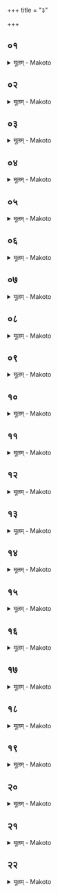 +++
title = "३"

+++


## ०१
<details><summary>मूलम् - Makoto</summary>

इ꣡न्द्रस्येन्द्रिय꣡म् अ꣡न्नस्य र꣡स्ः ।॥  
सो꣡मस्य भक्षꣳ꣡ सु꣡रया꣡सुरो꣡ न꣡मुचिर् अहरत् सो᳡ ऽश्वि꣡नौ च स꣡रस्वतीं चो꣡पा꣡धा꣡वच् छेपा꣡नो᳡ ऽस्मि न꣡मुचये न꣡ त्वा꣡ दि꣡वा꣡ न꣡ न꣡क्तꣳ हना꣡नि न꣡ दण्डे꣡न न ध꣡न्वना꣡ न꣡ पृथे꣡न न꣡ मुष्टि꣡ना꣡ न꣡ शु꣡ष्केण ना᳡र्द्रे꣡णा꣡थ म इद꣡म् अहा꣡र्षीद् इदं꣡ म आ꣡जिहीर्षथे꣡ति ॥॥
</details>

## ०२
<details><summary>मूलम् - Makoto</summary>

ते᳡ ऽब्रुवन् ।॥  
अ꣡स्तु नो꣡ ऽत्रा꣡प्य् अ꣡था꣡हरा꣡मे꣡ति सह꣡ न एत꣡द् अ꣡था꣡हरते꣡त्य् अब्रवीद् इ꣡ति ॥॥
</details>

## ०३
<details><summary>मूलम् - Makoto</summary>

ता꣡व् अश्वि꣡नौ च स꣡रस्वती च अपां꣡ फेनं꣡ व꣡ज्रम् असिञ्चन् न꣡ शु꣡ष्को ना᳡र्द्र꣡ इ꣡ति ते꣡ने꣡न्द्रो न꣡मुचेर् आ꣡सुर꣡स्य व्यु᳡ष्टा꣡याꣳ꣡ रा꣡त्रा꣡व् अ꣡नुदित आ꣡दित्ये꣡ न꣡ दि꣡वा꣡ न꣡ न꣡क्तम् इ꣡ति शि꣡र उ꣡दवा꣡सयत् ॥॥
</details>

## ०४
<details><summary>मूलम् - Makoto</summary>

त꣡स्मा꣡द् एत꣡द् र्̥꣡̄षिना꣡भ्य꣡नूक्तम् ।॥  
अपां꣡ फे꣡नेन न꣡मुचेः शि꣡र इन्द्रो꣡दवर्तयः वि꣡श्वा꣡ य꣡द् अ꣡जय स्पृ꣡ध इ꣡ति पा꣡प्मा꣡ वै꣡ न꣡मुचिः पा꣡प्मा꣡नं वा꣡व꣡ त꣡द् द्विष꣡न्तं भ्रा꣡तृव्यꣳ हत्वे᳡न्द्रियं꣡ वीर्य᳡म् अस्या꣡वृङ्क्त स꣡ यो꣡ भ्रा꣡तृव्यवा꣡न्त् स्या꣡त् स꣡ सौत्रा꣡मण्या꣡ यजेत पा꣡प्मा꣡नम् एव꣡ त꣡द् द्विष꣡न्तं भ्रा꣡तृव्यꣳ हत्वे᳡न्द्रियं꣡ वीर्य᳡म् अस्य वृङ्क्ते त꣡स्य शीर्षां꣡श् छिन्ने꣡ लोइह्तमिश्रः꣡ सो꣡मो ऽतिष्ठत् त꣡स्मा꣡द् अबीभत्सन्त त꣡ एत꣡द् अ꣡न्धसोर् विपा꣡नम् अपश्यन्त् सो꣡मो रा꣡जा꣡मृ꣡तꣳ सुत꣡ इ꣡ति ते꣡नैनꣳ स्वदयित्वा᳡त्म꣡न्न् अदधत ॥॥
</details>

## ०५
<details><summary>मूलम् - Makoto</summary>

स्वा꣡द्वीं꣡ त्वा꣡ स्वा꣡दु꣡ने꣡ति सु꣡राꣳ꣡ सं꣡दधा꣡ति ।॥  
स्वद꣡यत्य् एवै᳡नां꣡ तीव्रां꣡ तीव्रे꣡णेतीन्द्रिय꣡म् एवा᳡स्मिन् दधा꣡त्य् अमृ꣡ता꣡म् अमृ꣡तेनेत्य् आ꣡युर् एवा᳡स्मिन् दधा꣡ति म꣡धुमतीं म꣡धुमते꣡ति र꣡सम् एवा᳡स्यां꣡ दधा꣡ति सृजा꣡मि सꣳ꣡ सो꣡मेने꣡ति सोमरूप꣡म् एवै᳡नां꣡ करोति ॥॥
</details>

## ०६
<details><summary>मूलम् - Makoto</summary>

सो꣡मो ऽस्य् अश्वि꣡भ्यां꣡ पच्यस्व ।॥  
स꣡रस्वत्यै पच्यस्वे꣡न्द्रा꣡य सुत्रा꣡म्णे पच्यस्वे꣡त्य् एता꣡ वा꣡ एतं꣡ देव꣡ता꣡ अ꣡ग्रे यज्ञꣳ꣡ स꣡मभरंस् ता꣡भिर् एवै᳡नꣳ स꣡म्भरत्य् अ꣡थो एता꣡ एवै᳡त꣡द् देव꣡ता꣡ भा꣡गधे꣡येन स꣡मर्धयत्य् आ꣡सुनोति सुत्या꣡यै तिस्रो꣡ रा꣡त्रीर् वसति तिस्रो꣡ हि꣡ रा꣡त्रीः सो꣡मः क्रीतो꣡ व꣡सति सोमरूप꣡म् एवै᳡नां꣡ करोति ॥॥
</details>

## ०७
<details><summary>मूलम् - Makoto</summary>

द्वे꣡ वे꣡दी भवतः ।॥  
द्वौ꣡ वा꣡व꣡ लोका꣡व् इ꣡त्य् आ꣡हुर् देवलोक꣡श् चैव꣡ पितृलोक꣡श् चे꣡त्य् उ꣡त्तरा꣡न्या꣡ भ꣡वति द꣡क्षिणा꣡न्यो꣡त्तरो वै꣡ देवलोको꣡ द꣡क्षिणः पितृलोक꣡ उ꣡त्तरयैव꣡ देवलोक꣡म् अवरुन्द्धे द꣡क्षिणया꣡ पितृलोक꣡म् ॥॥
</details>

## ०८
<details><summary>मूलम् - Makoto</summary>

प꣡यश् च सु꣡रा꣡ च भवतः ।॥  
सो꣡मो वै꣡ प꣡यो꣡ ऽन्नꣳ सु꣡रा꣡ प꣡यसैव꣡ सोमपीथ꣡म् अवरुन्द्धे सु꣡रया꣡न्ना꣡द्यं क्षत्रं꣡ वै꣡ प꣡यो वि꣡ट् सु꣡रा꣡ सु꣡रां꣡ पूत्वा꣡ प꣡यः पुना꣡ति विश꣡ एव꣡ त꣡त् क्षत्रं꣡ जनयति विशो꣡ हि꣡ क्षत्रं꣡ जा꣡यते ॥॥
</details>

## ०९
<details><summary>मूलम् - Makoto</summary>

वा꣡योः꣡ पूतः꣡ पवित्रे꣡ण ।॥  
प्रत्य꣡ङ्क् सो꣡मो अ꣡तिद्रुत इ꣡ति सो꣡मा꣡तिपूतस्य पुना꣡ति यथा꣡रूप꣡म् एवै᳡नं पुना꣡ती꣡न्द्रस्य यु꣡ज्यः सखे꣡ति य꣡द् एवा᳡स्य ते꣡नेन्द्रियं꣡ वीर्य᳡म् अ꣡तिक्रा꣡न्तं भ꣡वति त꣡द् अस्मिन् पु꣡नर् दधा꣡ति ॥॥
</details>

## १०
<details><summary>मूलम् - Makoto</summary>

वा꣡योः꣡ पूतः꣡ पवित्रे꣡ण ।॥  
प्रा꣡ङ्क् सो꣡मो अ꣡तिद्रुत इ꣡ति सोमवा꣡मि꣡नः पुना꣡ति यथा꣡रूप꣡म् एवै᳡नं पुना꣡ती꣡न्द्रस्य यु꣡ज्यः सखे꣡ति य꣡द् एवा᳡स्य ते꣡नेन्द्रियं꣡ वीर्य᳡म् अ꣡तिक्रा꣡न्तं भ꣡वति त꣡द् अस्मिन् पु꣡नर् दधा꣡ति ॥॥
</details>

## ११
<details><summary>मूलम् - Makoto</summary>

पुना꣡ति ते परिस्रु꣡तम् इ꣡ति ।॥  
स꣡मृद्धिका꣡मस्य पुना꣡ति स꣡मृद्ध्यै सो꣡मꣳ सू꣡र्यस्य दुहिते꣡ति श्रद्धा꣡ वै꣡ सू꣡र्यस्य दुहिता꣡ श्रद्ध꣡यैष꣡ सो꣡मो भवति श्रद्ध꣡यैवै᳡नꣳ सो꣡मं करोति वा꣡रेण श꣡श्वता꣡ तने꣡ति वा꣡लेन ह्य् ए᳡षा꣡ पूय꣡ते ॥॥
</details>

## १२
<details><summary>मूलम् - Makoto</summary>

ब्र꣡ह्म क्षत्रं꣡ पवत इ꣡ति प꣡यः पुना꣡ति ।॥  
ब्र꣡ह्मण एव꣡ त꣡त् क्षत्रं꣡ जनयति ब्र꣡ह्मणो हि꣡ क्षत्रं꣡ जा꣡यते ते꣡ज इन्द्रिय꣡म् इ꣡ति ते꣡ज एवा᳡स्मिन्न् इन्द्रियं꣡ वीर्यं᳡ दधा꣡ति सु꣡रया꣡ सो꣡म इ꣡ति सु꣡रया꣡ हि꣡ सो꣡मः सुत꣡ आ꣡सुत इ꣡त्य् आ꣡सुता꣡द् धि꣡ सूय꣡ते म꣡दा꣡ये꣡ति म꣡दा꣡य वा꣡व꣡ सो꣡मो म꣡दा꣡य सु꣡रोभा꣡व् एव꣡ सोममदं꣡ च सुरा꣡मदं꣡ चा꣡वरुन्द्धे शुक्रे꣡ण देव देव꣡ताः꣡ पिपृग्धी꣡ति शुक्रे꣡ण देव देव꣡ताः꣡ प्रीणीही꣡त्य् एवै᳡त꣡द् आ꣡ह र꣡सेना꣡न्नं य꣡जमा꣡ना꣡य धेही꣡ति र꣡सम् एवा꣡न्नं य꣡जमा꣡ने दधा꣡ति पू꣡र्वे पयोग्रहा꣡ गृह्यन्ते꣡ ऽपरे सुरा꣡ग्रहा꣡ वि꣡शं त꣡त् क्षत्र꣡स्या꣡नुवर्त्मा꣡नं करोति ॥॥
</details>

## १३
<details><summary>मूलम् - Makoto</summary>

कुवि꣡द् अङ्ग य꣡वमन्तो य꣡वं चिद् इ꣡ति ।॥  
पयोग्रहा꣡न् गृह्णा꣡ति सोमाꣳ꣡श꣡वो वै꣡ य꣡वाः꣡ सो꣡मः प꣡यः सो꣡मेनैवै᳡नꣳ सो꣡मं करोत्य् ए꣡कया꣡ गृह्णा꣡त्य् एकधै᳡व꣡ य꣡जमा꣡ने श्रि꣡यं दधा꣡ति श्री꣡र् हि꣡ प꣡यः ॥॥
</details>

## १४
<details><summary>मूलम् - Makoto</summary>

ना꣡ना꣡ हि꣡ वां꣡ देव꣡हितꣳ स꣡दस्कृतम् इ꣡ति ।॥  
सुरा꣡ग्रहा꣡न् गृह्णा꣡ति ना꣡ना꣡ हि꣡ सो꣡मश् च सु꣡रा꣡ च देव꣡हितम् इ꣡ति देव꣡हिते ह्य् ए᳡ते꣡ ना꣡ना꣡ स꣡दस्कृतम् इ꣡ति द्वे꣡ हि꣡ वे꣡दी भ꣡वतो मा꣡ सꣳ꣡सृक्षा꣡थां꣡ परमे꣡ व्यो᳡मन्न् इ꣡ति पा꣡प्म꣡नैवै᳡नं व्या꣡वर्तयति सु꣡रा꣡ त्व꣡म् अ꣡सि शुष्मि꣡णी꣡ति सु꣡रा꣡म् एव꣡ सु꣡रां꣡ करोति सो꣡म एष꣡ इ꣡ति सो꣡मम् एव꣡ सो꣡मं करोति मा꣡ मा꣡ हिꣳसीः स्वां꣡ यो꣡निम् आ꣡विश꣡न्ती꣡ति यथा꣡योन्य् ए᳡वै᳡नां꣡ व्या꣡वर्तयत्य् आ꣡त्म꣡नो꣡ ऽहिꣳसा꣡या꣡ ए꣡कया꣡ गृह्णा꣡त्य् एकधै᳡व꣡ य꣡जमा꣡ने य꣡शो दधा꣡ति य꣡शो हि꣡ सु꣡रा꣡ ॥॥
</details>

## १५
<details><summary>मूलम् - Makoto</summary>

क्षत्रं꣡ वै꣡ पयोग्रहाः꣡ ।॥  
वि꣡ट् सुरा꣡ग्रहा꣡ य꣡द् अ꣡व्यतिषक्ता꣡न् गृह्णीया꣡द् वि꣡शं क्षत्रा꣡द् व्य꣡वछिन्द्या꣡त् क्षत्रं꣡ विशः꣡ पा꣡पवस्यसं꣡ कुर्या꣡द् यज्ञ꣡स्य व्यृ᳡द्धिं व्य꣡तिषक्ता꣡न् गृह्णा꣡ति वि꣡शम् एव꣡ क्षत्रे꣡ण सं꣡दधा꣡ति क्षत्रं꣡ विशा꣡ पा꣡पवस्यस꣡स्य व्या꣡वृत्त्यै यज्ञ꣡स्य स꣡मृद्ध्यै ॥॥
</details>

## १६
<details><summary>मूलम् - Makoto</summary>

प्रा꣡णा꣡ वै꣡ पयोग्रहाः꣡ ।॥  
श꣡रीरꣳ सुरा꣡ग्रहा꣡ य꣡द् अ꣡व्यतिषक्ता꣡न् गृह्णीया꣡च् छ꣡रीरं प्रा꣡णे꣡भ्यो व्य꣡वछिन्द्या꣡त् प्रा꣡णां꣡ छ꣡रीरा꣡त् प्रमा꣡युको य꣡जमा꣡नः स्या꣡द् व्य꣡तिषक्ता꣡न् गृह्णा꣡ति श꣡रीरम् एव꣡ प्रा꣡णैः꣡ सं꣡दधा꣡ति प्रा꣡णा꣡ञ् छ꣡रीरेणा꣡थो आ꣡युर् एवा᳡स्मिन् दधा꣡ति त꣡स्मा꣡त् सौत्रा꣡मण्ये᳡जा꣡नः꣡ स꣡र्वम् आ꣡युर् एत्य् अ꣡थो य꣡ एव꣡म् एत꣡द् वे꣡द ॥॥
</details>

## १७
<details><summary>मूलम् - Makoto</summary>

सो꣡मो वै꣡ पयोग्रहाः꣡ ।॥  
अ꣡न्नꣳ सुरा꣡ग्रहा꣡ य꣡त् पयोग्रहा꣡श् च सुरा꣡ग्रहा꣡श् च गृह्य꣡न्ते सोमपीथं꣡ चैवा᳡न्ना꣡द्यं चा꣡वरुन्द्धे ॥॥
</details>

## १८
<details><summary>मूलम् - Makoto</summary>

पश꣡वो वै꣡ पयोग्रहाः꣡ ।॥  
अ꣡न्नꣳ सुरा꣡ग्रहा꣡ य꣡त् पयोग्रहा꣡श् च सुरा꣡ग्रहा꣡श् च गृह्य꣡न्ते पशूं꣡श् चैवा᳡न्ना꣡द्यं चा꣡वरुन्द्धे ॥॥
</details>

## १९
<details><summary>मूलम् - Makoto</summary>

ग्रा꣡म्या꣡ वै꣡ पश꣡वः पयोग्रहाः꣡ ।॥  
आ꣡रण्याः꣡ सुरा꣡ग्रहा꣡ य꣡त् पयोग्रहा꣡श् च सुरा꣡ग्रहा꣡श् च गृह्य꣡न्ते ग्रा꣡म्यां꣡श् चैव꣡ पशू꣡न् आ꣡रण्यां꣡श् चा꣡वरुन्द्धे ग्रा꣡म्ये꣡ण चा꣡न्नेना꣡रण्ये꣡न च पयोग्रहा꣡ञ् छ्रीणा꣡ति त꣡स्मा꣡द् ग्रा꣡म्या꣡णां꣡ पशूनां꣡ ग्रा꣡म्यं꣡ चैवा᳡न्ना꣡द्यम् आ꣡रण्यं꣡ चा꣡वरुद्धम् ॥॥
</details>

## २०
<details><summary>मूलम् - Makoto</summary>

त꣡द् आ꣡हुः ।॥  
एत꣡स्यै वा꣡ एत꣡द् अघला꣡यै देव꣡ता꣡यै रूपं꣡ य꣡द् एते꣡ घोरा꣡ आ꣡रण्याः꣡ पश꣡वो य꣡द् एते꣡षां꣡ पशूनां꣡ लो꣡मभिः पयोग्रहा꣡ञ् छ्रीणीया꣡द् रुद्र꣡स्या꣡स्ये᳡ पशू꣡न् अ꣡पिदध्या꣡द् अ꣡पशुर् य꣡जमा꣡नः स्या꣡द् य꣡न् न꣡ श्रीणीया꣡द् अ꣡नवरुद्धा꣡ अस्य पश꣡वः स्यू रुद्रो꣡ हि꣡ पशूना꣡म् ई꣡ष्ट इ꣡ति सुरा꣡ग्रहा꣡न् एवै᳡ते꣡षां꣡ पशूनां꣡ लो꣡मभिः श्रीणा꣡ति सुरा꣡या꣡म् एव꣡ त꣡द् रौ꣡द्रं दधा꣡ति त꣡स्मा꣡त् सु꣡रां꣡ पीत्वा꣡ रौ꣡द्रमना꣡ अ꣡थो आ꣡रण्ये꣡ष्व् एव꣡ पशु꣡षु रुद्र꣡स्य हेतिं꣡ दधा꣡ति ग्रा꣡म्या꣡णां꣡ पशूना꣡म् अ꣡हिꣳसा꣡या꣡ अ꣡वरुद्धा꣡ अस्य पश꣡वो भवन्ति न꣡ रुद्र꣡स्या꣡स्ये᳡ पशू꣡न् अ꣡पिदधा꣡ति ॥॥
</details>

## २१
<details><summary>मूलम् - Makoto</summary>

या꣡ व्या꣡घ्रं꣡ वि꣡षूचिका꣡ ।॥  
उभौ꣡ वृ꣡कं च र꣡क्षति श्येनं꣡ पतत्रि꣡णꣳ सिꣳहꣳ꣡ से᳡मं꣡ पा꣡त्वꣳ꣡हसः ॥ य꣡द् आ꣡पिपे꣡ष मा꣡त꣡रं पुत्रः꣡ प्र꣡मुदितो ध꣡यन् एत꣡त् त꣡द् अग्ने अनृणो꣡ भवा꣡म्य् अ꣡हतौ पित꣡रौ मये꣡ति ॥॥
</details>

## २२
<details><summary>मूलम् - Makoto</summary>

अध्वर्यु꣡श् च प्रतिप्रस्था꣡ता꣡ च ।॥  
जघ꣡नेन वे꣡दिं प्रा꣡ञ्चम् आ꣡वृत्तं य꣡जमा꣡नꣳ श्येनपत्त्रा꣡भ्या꣡म् ऊर्ध्वं꣡ चा꣡वा꣡ञ्चं च पा꣡वयतः प्रा꣡णोदा꣡न꣡योस् त꣡द् रूपं꣡ प्रा꣡णोदा꣡ना꣡व् एवा꣡वरुन्द्ध ऊर्ध्व꣡श् च ह्य् अ᳡य꣡म् अ꣡वा꣡ङ् च प्रा꣡ण꣡ आ꣡त्मा꣡नम् अनुसं꣡चरति सम्पृ꣡च स्थ सं꣡ मा꣡ भद्रे꣡ण पृङ्क्ते꣡ति पयोग्रहा꣡न्त् सं꣡मृशति श्रियै᳡वै᳡नं य꣡शसा꣡ स꣡मर्धयति विपृ꣡च स्थ वि꣡ मा꣡ पा꣡प्म꣡ना꣡ पृङ्क्ते꣡ति सुरा꣡ग्रहा꣡न् पा꣡प्म꣡नैवै᳡नं व्या꣡वर्तयति ॥॥
</details>